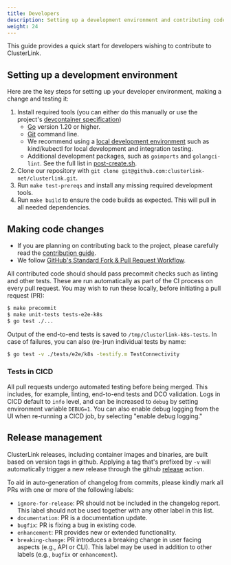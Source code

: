 ```yaml
---
title: Developers
description: Setting up a development environment and contributing code
weight: 24
---
```


This guide provides a quick start for developers wishing to contribute to ClusterLink.

## Setting up a development environment

Here are the key steps for setting up your developer environment, making a change and testing it:

1. Install required tools (you can either do this manually or use the project's
 [devcontainer specification](https://github.com/clusterlink-net/clusterlink/tree/main/.devcontainer/dev))
    - [Go](https://go.dev/doc/install) version 1.20 or higher.
    - [Git](https://git-scm.com/downloads) command line.
    - We recommend using a [local development environment](https://kubernetes.io/docs/tasks/tools/)
      such as kind/kubectl for local development and integration testing.
    - Additional development packages, such as `goimports` and `golangci-lint`. See the full list in
      [post-create.sh](https://github.com/clusterlink-net/clusterlink/blob/main/.devcontainer/dev/post-create.sh).
1. Clone our repository with `git clone git@github.com:clusterlink-net/clusterlink.git`.
1. Run `make test-prereqs` and install any missing required development tools.
1. Run `make build` to ensure the code builds as expected. This will pull in all needed
 dependencies.

## Making code changes

- If you are planning on contributing back to the project, please carefully read the
 [contribution guide](https://github.com/clusterlink-net/clusterlink/blob/main/CONTRIBUTING.md).
- We follow [GitHub's Standard Fork & Pull Request Workflow](https://gist.github.com/Chaser324/ce0505fbed06b947d962).

All contributed code should should pass precommit checks such as linting and other tests. These
 are run automatically as part of the CI process on every pull request. You may wish to
 run these locally, before initiating a pull request (PR):

```sh
$ make precommit
$ make unit-tests tests-e2e-k8s
$ go test ./...
```

Output of the end-to-end tests is saved to `/tmp/clusterlink-k8s-tests`. In case
 of failures, you can also (re-)run individual tests by name:

```sh
$ go test -v ./tests/e2e/k8s -testify.m TestConnectivity
```

### Tests in CICD

All pull requests undergo automated testing before being merged. This includes, for example,
 linting, end-to-end tests and DCO validation. Logs in CICD default to `info` level, and
 can be increased to `debug` by setting environment variable `DEBUG=1`. You can also enable
 debug logging from the UI when re-running a CICD job, by selecting "enable debug logging."

## Release management

ClusterLink releases, including container images and binaries, are built based
 on version tags in github. Applying a tag that's prefixed by `-v` will automatically
 trigger a new release through the github [release](https://github.com/clusterlink-net/clusterlink/blob/main/.github/workflows/release.yml) action.

To aid in auto-generation of changelog from commits, please kindly mark all PRs
 with one or more of the following labels:

- `ignore-for-release`: PR should not be included in the changelog report.
 This label should not be used together with any other label in this list.
- `documentation`: PR is a documentation update.
- `bugfix`: PR is fixing a bug in existing code.
- `enhancement`: PR provides new or extended functionality.
- `breaking-change`: PR introduces a breaking change in user facing aspects
 (e.g., API or CLI). This label may be used in addition to other labels (e.g.,
 `bugfix` or `enhancement`).

